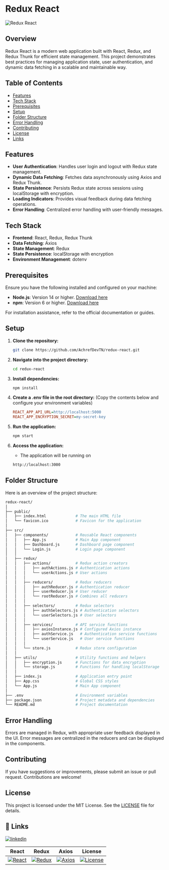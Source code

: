 # Redux React

![Redux React](https://miro.medium.com/v2/resize:fit:720/format:webp/1*nFayYFlQtqGAGKW8_ZWDxQ.png)

## Overview

Redux React is a modern web application built with React, Redux, and Redux Thunk for efficient state management. This project demonstrates best practices for managing application state, user authentication, and dynamic data fetching in a scalable and maintainable way.

## Table of Contents

- [Features](#features)
- [Tech Stack](#tech-stack)
- [Prerequisites](#prerequisites)
- [Setup](#setup)
- [Folder Structure](#folder-structure)
- [Error Handling](#error-handling)
- [Contributing](#contributing)
- [License](#license)
- [Links](#-links)

## Features

- **User Authentication**: Handles user login and logout with Redux state management.
- **Dynamic Data Fetching**: Fetches data asynchronously using Axios and Redux Thunk.
- **State Persistence**: Persists Redux state across sessions using localStorage with encryption.
- **Loading Indicators**: Provides visual feedback during data fetching operations.
- **Error Handling**: Centralized error handling with user-friendly messages.

## Tech Stack

- **Frontend**: React, Redux, Redux Thunk
- **Data Fetching**: Axios
- **State Management**: Redux
- **State Persistence**: localStorage with encryption
- **Environment Management**: dotenv

## Prerequisites

Ensure you have the following installed and configured on your machine:

- **Node.js**: Version 14 or higher. [Download here](https://nodejs.org/)
- **npm**: Version 6 or higher. [Download here](https://www.npmjs.com/get-npm)

For installation assistance, refer to the official documentation or guides.

## Setup

1. **Clone the repository:**
   ```bash
   git clone https://github.com/AchrefDevTN/redux-react.git
   ```
2. **Navigate into the project directory:**
   ```bash
   cd redux-react
   ```
  
3. **Install dependencies:**
   ```bash
   npm install
   ```
4. **Create a .env file in the root directory:**
   (Copy the contents below and configure your environment variables)
  
   ```ini
   REACT_APP_API_URL=http://localhost:5000
   REACT_APP_ENCRYPTION_SECRET=my-secret-key
   ```

5. **Run the application:**
   ```bash
   npm start
   ```

6. **Access the application:**
   - The application  will be running on
   ```bash
   http://localhost:3000
   ```



## Folder Structure

Here is an overview of the project structure:

   ```bash
   redux-react/
│
├── public/
│   ├── index.html             # The main HTML file
│   └── favicon.ico            # Favicon for the application
│
├── src/
│   ├── components/            # Reusable React components
│   │   ├── App.js             # Main App component
│   │   ├── Dashboard.js       # Dashboard page component
│   │   └── Login.js           # Login page component
│   │
│   ├── redux/
│   │   ├── actions/           # Redux action creators
│   │   │   ├── authActions.js # Authentication actions
│   │   │   └── userActions.js # User actions
│   │   │
│   │   ├── reducers/          # Redux reducers
│   │   │   ├── authReducer.js # Authentication reducer
│   │   │   ├── userReducer.js # User reducer
│   │   │   └── rootReducer.js # Combines all reducers
│   │   │
│   │   ├── selectors/         # Redux selectors
│   │   │   ├── authSelectors.js # Authentication selectors
│   │   │   └── userSelectors.js # User selectors
│   │   │
│   │   ├── services/          # API service functions
│   │   │   ├── axiosInstance.js # Configured Axios instance
│   │   │   ├── authService.js   # Authentication service functions
│   │   │   └── userService.js   # User service functions
│   │   │
│   │   └── store.js           # Redux store configuration
│   │
│   ├── utils/                 # Utility functions and helpers
│   │   ├── encryption.js      # Functions for data encryption
│   │   └── storage.js         # Functions for handling localStorage
│   │
│   ├── index.js               # Application entry point
│   ├── App.css                # Global CSS styles
│   └── App.js                 # Main App component
│
├── .env                       # Environment variables
├── package.json               # Project metadata and dependencies
└── README.md                  # Project documentation

   ```


## Error Handling
Errors are managed in Redux, with appropriate user feedback displayed in the UI. Error messages are centralized in the reducers and can be displayed in the components.

## Contributing
If you have suggestions or improvements, please submit an issue or pull request. Contributions are welcome!

## License
This project is licensed under the MIT License. See the [LICENSE](https://github.com/AchrefDevTN/redux-react/blob/main/LICENSE) file for details.

## 🔗 Links
[![linkedin](https://img.shields.io/badge/linkedin-0A66C2?style=for-the-badge&logo=linkedin&logoColor=white)]([https://www.linkedin.com/](https://www.linkedin.com/in/achref-ben-brahim-dev/))


| React | Redux | Axios | License |
|-------|-------|-------|---------|
| [![React](https://img.shields.io/badge/React-v18%2B-blue)](https://reactjs.org/) | [![Redux](https://img.shields.io/badge/Redux-v4%2B-blue)](https://redux.js.org/) | [![Axios](https://img.shields.io/badge/Axios-v0.21%2B-brightgreen)](https://axios-http.com/) | [![License](https://img.shields.io/badge/license-MIT-brightgreen)](LICENSE) |


